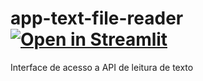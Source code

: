 # app-text-file-reader [![Open in Streamlit](https://static.streamlit.io/badges/streamlit_badge_black_white.svg)](https://share.streamlit.io/silviolima07/text-file-reader/app.py)
Interface de acesso a API de leitura de texto
